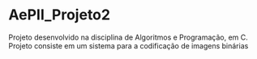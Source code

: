 # AePII_Projeto2
Projeto desenvolvido na disciplina de Algoritmos e Programação, em C. Projeto consiste em um sistema para a codificação de imagens binárias

